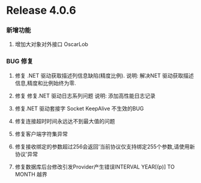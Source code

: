 # Release 4.0.6

### 新增功能

1. 增加大对象对外接口 OscarLob

### BUG 修复

1. 修复 .NET 驱动获取描述列信息缺陷(精度比例).
   说明: 解决NET 驱动获取描述信息,精度和比例始终为零.

2. 修复 修复.NET 驱动日志系列问题
   说明: 添加高性能日志记录

3. 修复.NET 驱动套接字 Socket KeepAlive 不生效的BUG
4. 修复连接超时时间永远达不到最大值的问题
5. 修复客户端字符集异常
6. 修复接收绑定的参数超过256会返回'当前协议仅支持绑定255个参数,请使用新协议'异常
7. 修复数据库后台修改引发Provider产生错误INTERVAL YEAR[(p)] TO MONTH 越界